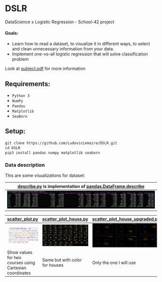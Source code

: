 # DSLR
DataScience x Logistic Regression - School-42 project

#### Goals:
* Learn how to read a dataset, to visualize it in different ways, to select and clean unnecessary information from your data.
* Implement one-vs-all logistic regression that will solve classification problem

Look at [subject.pdf](assets/fr.subject.pdf) for more information

## Requirements:
* `Python 3`
* `NumPy`
* `Pandas`
* `Matplotlib`
* `SeaBorn`

## Setup:
```
git clone https://github.com/LudovicLemaire/DSLR.git
cd DSLR
pip3 install pandas numpy matplotlib seaborn
```

### Data description
This are some visualizations for dataset:

|[describe.py](describe.py) is implementation of [pandas.DataFrame.describe](https://pandas.pydata.org/pandas-docs/stable/reference/api/pandas.DataFrame.describe.html)|
|-------------------------------------------|
|![describe](assets/describe.PNG)|

|[scatter_plot.py](scatter_plot.py)			|[scatter_plot_house.py](scatter_plot_house.py)				|[scatter_plot_house_upgraded.py](scatter_plot_house_upgraded.py)|
|-------------------------------------------|-------------------------------------------|-------------------------------------------|
|![scatter_plot](assets/scatter_plot.PNG)|![scatter_plot_house](assets/scatter_plot_house.PNG)|![scatter_plot_house_upgraded](assets/scatter_plot_house_upgraded.PNG)|
| Show values for two courses using Cartesian coordinates|Same but with color for houses|Only the one I will use|
